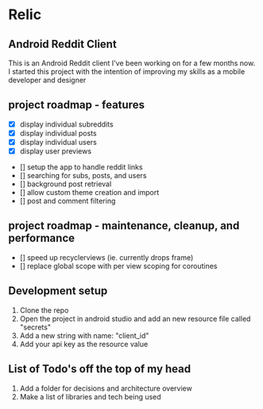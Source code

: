 # Relic

## Android Reddit Client
This is an Android Reddit client I've been working on for a few months now. I started this project with the intention of improving my skills as a mobile developer and designer

## project roadmap - features
- [x] display individual subreddits
- [x] display individual posts
- [x] display individual users
- [x] display user previews
- [] setup the app to handle reddit links
- [] searching for subs, posts, and users
- [] background post retrieval
- [] allow custom theme creation and import
- [] post and comment filtering

## project roadmap - maintenance, cleanup, and performance
- [] speed up recyclerviews (ie. currently drops frame)
- [] replace global scope with per view scoping for coroutines

## Development setup
1. Clone the repo
2. Open the project in android studio and add an new resource file called "secrets"
3. Add a new string with name: "client_id"
4. Add your api key as the resource value

## List of Todo's off the top of my head
1. Add a folder for decisions and architecture overview
2. Make a list of libraries and tech being used